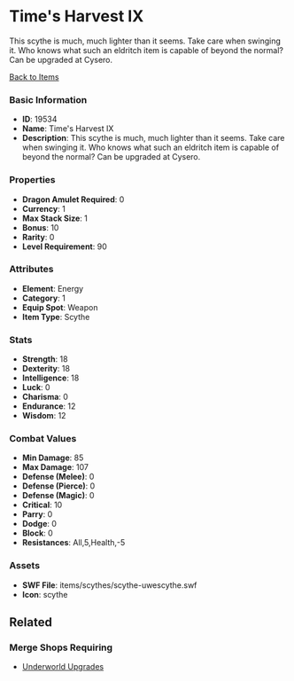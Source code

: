 # Time's Harvest IX

This scythe is much, much lighter than it seems. Take care when swinging it. Who knows what such an eldritch item is capable of beyond the normal? Can be upgraded at Cysero.

[Back to Items](../items.md)

### Basic Information

- **ID**: 19534
- **Name**: Time&#039;s Harvest IX
- **Description**: This scythe is much, much lighter than it seems. Take care when swinging it. Who knows what such an eldritch item is capable of beyond the normal? Can be upgraded at Cysero.

### Properties

- **Dragon Amulet Required**: 0
- **Currency**: 1
- **Max Stack Size**: 1
- **Bonus**: 10
- **Rarity**: 0
- **Level Requirement**: 90

### Attributes

- **Element**: Energy
- **Category**: 1
- **Equip Spot**: Weapon
- **Item Type**: Scythe

### Stats

- **Strength**: 18
- **Dexterity**: 18
- **Intelligence**: 18
- **Luck**: 0
- **Charisma**: 0
- **Endurance**: 12
- **Wisdom**: 12

### Combat Values

- **Min Damage**: 85
- **Max Damage**: 107
- **Defense (Melee)**: 0
- **Defense (Pierce)**: 0
- **Defense (Magic)**: 0
- **Critical**: 10
- **Parry**: 0
- **Dodge**: 0
- **Block**: 0
- **Resistances**: All,5,Health,-5

### Assets

- **SWF File**: items/scythes/scythe-uwescythe.swf
- **Icon**: scythe

## Related

### Merge Shops Requiring

- [Underworld Upgrades](../merge-shops/319-underworld-upgrades.md)

